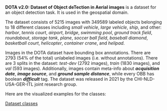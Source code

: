**DOTA v2.0: Dataset of Object deTection in Aerial images** is a dataset for an object detection task. It is used in the geospatial domain. 

The dataset consists of 5215 images with 349589 labeled objects belonging to 18 different classes including *small vehicle*, *large vehicle*, *ship*, and other: *harbor*, *tennis court*, *airport*, *bridge*, *swimming pool*, *ground track field*, *roundabout*, *storage tank*, *plane*, *soccer ball field*, *baseball diamond*, *basketball court*, *helicopter*, *container crane*, and *helipad*.

Images in the DOTA dataset have bounding box annotations. There are 2793 (54% of the total) unlabeled images (i.e. without annotations). There are 3 splits in the dataset: *test-dev* (2792 images), *train* (1830 images), and *val* (593 images). Additionally, images contain meta-info about ***acquisition date***, ***image source***, and ***ground sample distance***, while every OBB has boolean ***difficult*** tag. The dataset was released in 2021 by the CHI-NLD-USA-GER-ITL joint research group.

Here are the visualized examples for the classes:

[Dataset classes](https://github.com/dataset-ninja/dota/raw/main/visualizations/classes_preview.webm)
